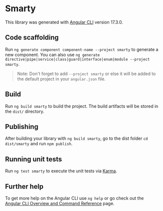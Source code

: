 # Smarty

This library was generated with [Angular CLI](https://github.com/angular/angular-cli) version 17.3.0.

## Code scaffolding

Run `ng generate component component-name --project smarty` to generate a new component. You can also use `ng generate directive|pipe|service|class|guard|interface|enum|module --project smarty`.
> Note: Don't forget to add `--project smarty` or else it will be added to the default project in your `angular.json` file. 

## Build

Run `ng build smarty` to build the project. The build artifacts will be stored in the `dist/` directory.

## Publishing

After building your library with `ng build smarty`, go to the dist folder `cd dist/smarty` and run `npm publish`.

## Running unit tests

Run `ng test smarty` to execute the unit tests via [Karma](https://karma-runner.github.io).

## Further help

To get more help on the Angular CLI use `ng help` or go check out the [Angular CLI Overview and Command Reference](https://angular.io/cli) page.

